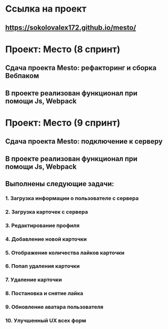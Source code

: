 # Ссылка на проект
## https://sokolovalex172.github.io/mesto/

# Проект: Место (8 спринт)
## Сдача проекта Mesto: рефакторинг и сборка Вебпаком
## В проекте реализован функционал при помощи Js, Webpack

# Проект: Место (9 спринт)
## Сдача проекта Mesto: подключение к серверу
## В проекте реализован функционал при помощи Js, Webpack
## Выполнены следующие задачи: 
### 1. Загрузка информации о пользователе с сервера
### 2. Загрузка карточек с сервера
### 3. Редактирование профиля
### 4. Добавление новой карточки
### 5. Отображение количества лайков карточки
### 6. Попап удаления карточки
### 7. Удаление карточки
### 8. Постановка и снятие лайка
### 9. Обновление аватара пользователя
### 10. Улучшенный UX всех форм
